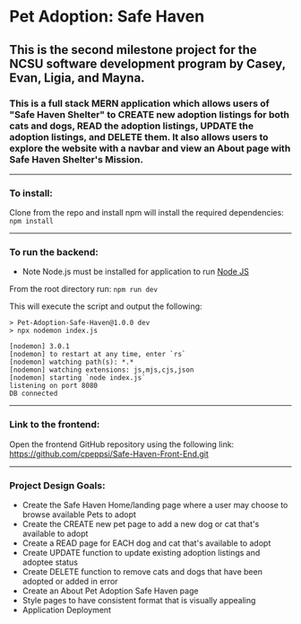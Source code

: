# Pet Adoption: Safe Haven

## This is the second milestone project for the NCSU software development program by Casey, Evan, Ligia, and Mayna.

### This is a full stack MERN application which allows users of "Safe Haven Shelter" to CREATE new adoption listings for both cats and dogs, READ the adoption listings, UPDATE the adoption listings, and DELETE them. It also allows users to explore the website with a navbar and view an About page with Safe Haven Shelter's Mission.

---
### To install:

Clone from the repo and install npm will install the required dependencies:
```npm install```

---
### To run the backend:

* Note Node.js must be installed for application to run [Node JS](https://nodejs.org/en/download/)

From the root directory run:
``` npm run dev ```

This will execute the script and output the following: 
```
> Pet-Adoption-Safe-Haven@1.0.0 dev
> npx nodemon index.js

[nodemon] 3.0.1
[nodemon] to restart at any time, enter `rs`  
[nodemon] watching path(s): *.*
[nodemon] watching extensions: js,mjs,cjs,json
[nodemon] starting `node index.js`
listening on port 8080
DB connected
  ```

---
### Link to the frontend:

Open the frontend GitHub repository using the following link:
https://github.com/cpeppsi/Safe-Haven-Front-End.git

---
### Project Design Goals:

* Create the Safe Haven Home/landing page where a user may choose to browse available Pets to adopt
* Create the CREATE new pet page to add a new dog or cat that's available to adopt
* Create a READ page for EACH dog and cat that's available to adopt
* Create UPDATE function to update existing adoption listings and adoptee status
* Create DELETE function to remove cats and dogs that have been adopted or added in error 
* Create an About Pet Adoption Safe Haven page
* Style pages to have consistent format that is visually appealing
* Application Deployment
  
